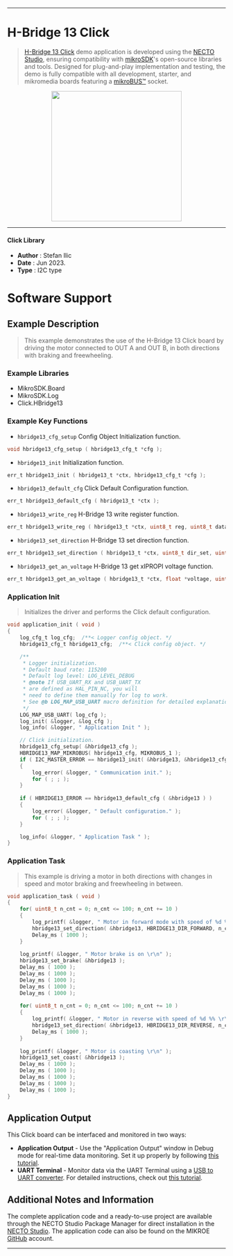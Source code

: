 
---
# H-Bridge 13 Click

> [H-Bridge 13 Click](https://www.mikroe.com/?pid_product=MIKROE-5795) demo application is developed using
the [NECTO Studio](https://www.mikroe.com/necto), ensuring compatibility with [mikroSDK](https://www.mikroe.com/mikrosdk)'s
open-source libraries and tools. Designed for plug-and-play implementation and testing, the demo is fully compatible with
all development, starter, and mikromedia boards featuring a [mikroBUS&trade;](https://www.mikroe.com/mikrobus) socket.

<p align="center">
  <img src="https://www.mikroe.com/?pid_product=MIKROE-5795&image=1" height=300px>
</p>

---

#### Click Library

- **Author**        : Stefan Ilic
- **Date**          : Jun 2023.
- **Type**          : I2C type

# Software Support

## Example Description

> This example demonstrates the use of the H-Bridge 13 Click board by
  driving the motor connected to OUT A and OUT B, in both directions with braking and freewheeling.

### Example Libraries

- MikroSDK.Board
- MikroSDK.Log
- Click.HBridge13

### Example Key Functions

- `hbridge13_cfg_setup` Config Object Initialization function.
```c
void hbridge13_cfg_setup ( hbridge13_cfg_t *cfg );
```

- `hbridge13_init` Initialization function.
```c
err_t hbridge13_init ( hbridge13_t *ctx, hbridge13_cfg_t *cfg );
```

- `hbridge13_default_cfg` Click Default Configuration function.
```c
err_t hbridge13_default_cfg ( hbridge13_t *ctx );
```

- `hbridge13_write_reg` H-Bridge 13 write register function.
```c
err_t hbridge13_write_reg ( hbridge13_t *ctx, uint8_t reg, uint8_t data_out );
```

- `hbridge13_set_direction` H-Bridge 13 set direction function.
```c
err_t hbridge13_set_direction ( hbridge13_t *ctx, uint8_t dir_set, uint8_t speed );
```

- `hbridge13_get_an_voltage` H-Bridge 13 get xIPROPI voltage function.
```c
err_t hbridge13_get_an_voltage ( hbridge13_t *ctx, float *voltage, uint8_t an_sel );
```

### Application Init

> Initializes the driver and performs the Click default configuration.

```c
void application_init ( void ) 
{
    log_cfg_t log_cfg;  /**< Logger config object. */
    hbridge13_cfg_t hbridge13_cfg;  /**< Click config object. */

    /** 
     * Logger initialization.
     * Default baud rate: 115200
     * Default log level: LOG_LEVEL_DEBUG
     * @note If USB_UART_RX and USB_UART_TX 
     * are defined as HAL_PIN_NC, you will 
     * need to define them manually for log to work. 
     * See @b LOG_MAP_USB_UART macro definition for detailed explanation.
     */
    LOG_MAP_USB_UART( log_cfg );
    log_init( &logger, &log_cfg );
    log_info( &logger, " Application Init " );

    // Click initialization.
    hbridge13_cfg_setup( &hbridge13_cfg );
    HBRIDGE13_MAP_MIKROBUS( hbridge13_cfg, MIKROBUS_1 );
    if ( I2C_MASTER_ERROR == hbridge13_init( &hbridge13, &hbridge13_cfg ) ) 
    {
        log_error( &logger, " Communication init." );
        for ( ; ; );
    }
    
    if ( HBRIDGE13_ERROR == hbridge13_default_cfg ( &hbridge13 ) )
    {
        log_error( &logger, " Default configuration." );
        for ( ; ; );
    }

    log_info( &logger, " Application Task " );
}
```

### Application Task

> This example is driving a motor in both directions with changes in speed and
  motor braking and freewheeling in between.

```c
void application_task ( void ) 
{
    for( uint8_t n_cnt = 0; n_cnt <= 100; n_cnt += 10 )
    {
        log_printf( &logger, " Motor in forward mode with speed of %d %% \r\n", ( uint16_t ) n_cnt );
        hbridge13_set_direction( &hbridge13, HBRIDGE13_DIR_FORWARD, n_cnt );
        Delay_ms ( 1000 );
    }
    
    log_printf( &logger, " Motor brake is on \r\n" );
    hbridge13_set_brake( &hbridge13 );
    Delay_ms ( 1000 );
    Delay_ms ( 1000 );
    Delay_ms ( 1000 );
    Delay_ms ( 1000 );
    Delay_ms ( 1000 );
    
    for( uint8_t n_cnt = 0; n_cnt <= 100; n_cnt += 10 )
    {
        log_printf( &logger, " Motor in reverse with speed of %d %% \r\n", ( uint16_t ) n_cnt );
        hbridge13_set_direction( &hbridge13, HBRIDGE13_DIR_REVERSE, n_cnt );
        Delay_ms ( 1000 );
    }
    
    log_printf( &logger, " Motor is coasting \r\n" );
    hbridge13_set_coast( &hbridge13 );
    Delay_ms ( 1000 );
    Delay_ms ( 1000 );
    Delay_ms ( 1000 );
    Delay_ms ( 1000 );
    Delay_ms ( 1000 );
}
```

## Application Output

This Click board can be interfaced and monitored in two ways:
- **Application Output** - Use the "Application Output" window in Debug mode for real-time data monitoring.
Set it up properly by following [this tutorial](https://www.youtube.com/watch?v=ta5yyk1Woy4).
- **UART Terminal** - Monitor data via the UART Terminal using
a [USB to UART converter](https://www.mikroe.com/click/interface/usb?interface*=uart,uart). For detailed instructions,
check out [this tutorial](https://help.mikroe.com/necto/v2/Getting%20Started/Tools/UARTTerminalTool).

## Additional Notes and Information

The complete application code and a ready-to-use project are available through the NECTO Studio Package Manager for 
direct installation in the [NECTO Studio](https://www.mikroe.com/necto). The application code can also be found on
the MIKROE [GitHub](https://github.com/MikroElektronika/mikrosdk_click_v2) account.

---
